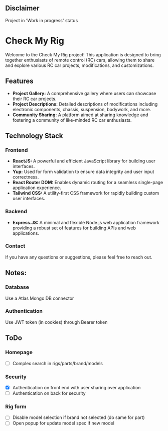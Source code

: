 ## Disclaimer

Project in 'Work in progress' status

# Check My Rig

Welcome to the Check My Rig project! This application is designed to bring 
together enthusiasts of remote control (RC) cars, allowing them to share and 
explore various RC car projects, modifications, and customizations.

## Features

- **Project Gallery:** A comprehensive gallery where users can showcase their RC car projects.
- **Project Descriptions:** Detailed descriptions of modifications including electronic components, chassis, suspension, bodywork, and more.
- **Community Sharing:** A platform aimed at sharing knowledge and fostering a community of like-minded RC car enthusiasts.

## Technology Stack

### Frontend

- **ReactJS:** A powerful and efficient JavaScript library for building user interfaces.
- **Yup:** Used for form validation to ensure data integrity and user input correctness.
- **React Router DOM:** Enables dynamic routing for a seamless single-page application experience.
- **Tailwind CSS:** A utility-first CSS framework for rapidly building custom user interfaces.

### Backend

- **Express.JS:** A minimal and flexible Node.js web application framework providing a robust set of features for building APIs and web applications.

### Contact

If you have any questions or suggestions, please feel free to reach out.

## Notes:

### Database

Use a Atlas Mongo DB connector

### Authentication

Use JWT token (in cookies) through Bearer token

## ToDo

### Homepage
- [ ] Complex search in rigs/parts/brand/models

### Security
- [x] Authentication on front end with user sharing over application
- [ ] Authentication on back for security

### Rig form
- [ ] Disable model selection if brand not selected (do same for part)
- [ ] Open popup for update model spec if new model